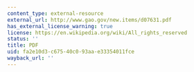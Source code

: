 ```yaml
---
content_type: external-resource
external_url: http://www.gao.gov/new.items/d07631.pdf
has_external_license_warning: true
license: https://en.wikipedia.org/wiki/All_rights_reserved
status: ''
title: PDF
uid: fa2e10d3-c675-40c0-93aa-e33354011fce
wayback_url: ''
---
```


